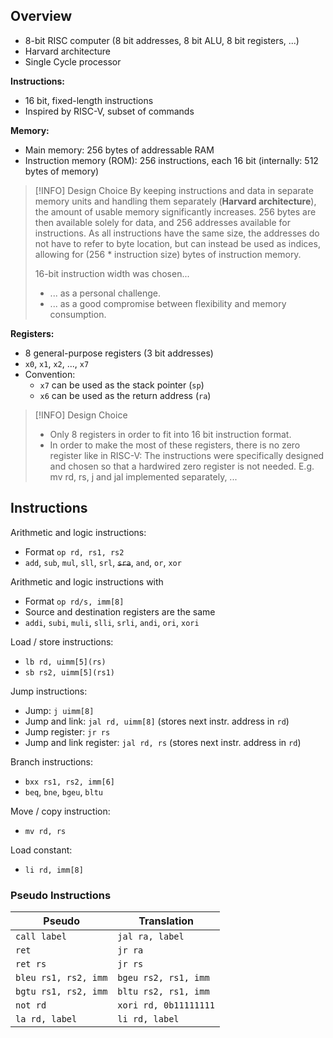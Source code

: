 ## Overview

- 8-bit RISC computer (8 bit addresses, 8 bit ALU, 8 bit registers, ...)
- Harvard architecture
- Single Cycle processor

**Instructions:**
- 16 bit, fixed-length instructions
- Inspired by RISC-V, subset of commands

**Memory:**
- Main memory: 256 bytes of addressable RAM
- Instruction memory (ROM): 256 instructions, each 16 bit (internally: 512 bytes of memory)

> [!INFO] Design Choice
> By keeping instructions and data in separate memory units and handling them separately (**Harvard architecture**), the amount of usable memory significantly increases. 256 bytes are then available solely for data, and 256 addresses available for instructions. As all instructions have the same size, the addresses do not have to refer to byte location, but can instead be used as indices, allowing for (256 * instruction size) bytes of instruction memory.
> 
> 16-bit instruction width was chosen...
> - ... as a personal challenge.
> - ... as a good compromise between flexibility and memory consumption.

**Registers:**
- 8 general-purpose registers (3 bit addresses)
- `x0`, `x1`, `x2`, ..., `x7`
- Convention:
	- `x7` can be used as the stack pointer (`sp`)
	- `x6` can be used as the return address (`ra`)


> [!INFO] Design Choice
> - Only 8 registers in order to fit into 16 bit instruction format.
> - In order to make the most of these registers, there is no zero register like in RISC-V: The instructions were specifically designed and chosen so that a hardwired zero register is not needed. E.g. mv rd, rs, j and jal implemented separately, ...

## Instructions

Arithmetic and logic instructions:
- Format `op rd, rs1, rs2`
- `add`, `sub`, `mul`, `sll`, `srl`, ~~`sra`~~, `and`, `or`, `xor`

Arithmetic and logic instructions with 
- Format `op rd/s, imm[8]`
- Source and destination registers are the same
- `addi`, `subi`, `muli`, `slli`, `srli`, `andi`, `ori`, `xori`

Load / store instructions:
- `lb rd, uimm[5](rs)`
- `sb rs2, uimm[5](rs1)`

Jump instructions:
- Jump: `j uimm[8]`
- Jump and link: `jal rd, uimm[8]` (stores next instr. address in `rd`)
- Jump register: `jr rs`
- Jump and link register: `jal rd, rs` (stores next instr. address in `rd`)

Branch instructions:
- `bxx rs1, rs2, imm[6]`
- `beq`, `bne`, `bgeu`, `bltu`

Move / copy instruction:
- `mv rd, rs`

Load constant:
- `li rd, imm[8]`

### Pseudo Instructions

| Pseudo               | Translation           |
| -------------------- | --------------------- |
| `call label`         | `jal ra, label`       |
| `ret`                | `jr ra`               |
| `ret rs`             | `jr rs`               |
| `bleu rs1, rs2, imm` | `bgeu rs2, rs1, imm`  |
| `bgtu rs1, rs2, imm` | `bltu rs2, rs1, imm`  |
| `not rd`             | `xori rd, 0b11111111` |
| `la rd, label`       | `li rd, label`        |
